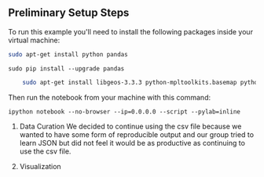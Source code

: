 
Preliminary Setup Steps
-----------------------
To run this example you'll need to install the following packages
inside your virtual machine:
```sh
sudo apt-get install python pandas
```

```
sudo pip install --upgrade pandas
```

```sh
    sudo apt-get install libgeos-3.3.3 python-mpltoolkits.basemap python-mpltoolkits.basemap-data python-mpltoolkits.basemap-doc
```
Then run the notebook from your machine with this command:

    ipython notebook --no-browser --ip=0.0.0.0 --script --pylab=inline




1) Data Curation
We decided to continue using the csv file because we wanted to have some form
of reproducible output and our group tried to learn JSON but did not feel it 
would be as productive as continuing to use the csv file. 

2) Visualization



